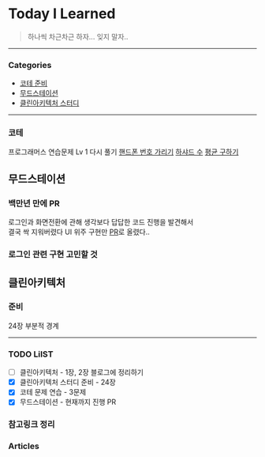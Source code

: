 # Today I Learned
> 하나씩 차근차근 하자... 잊지 말자..

---

### Categories
- [코테 준비](#코테)
- [무드스테이션](#무드스테이션)
- [클린아키텍처 스터디](#클린아키텍처)

---

### 코테
프로그래머스 연습문제 Lv 1 다시 풀기
[핸드폰 번호 가리기](https://github.com/keeplo/swift-algorithm-practice/commit/6752ef484a6f8d321c1afc41d2869d2e4f13ff17)
[하샤드 수](https://github.com/keeplo/swift-algorithm-practice/commit/746eba113cdc3edd61be40b97b379fdfcd327950)
[평균 구하기](https://github.com/keeplo/swift-algorithm-practice/commit/38c6577d7c057b33d7d5c248aec528cbb9bf15cc)

## 무드스테이션
### 백만년 만에 PR
로그인과 화면전환에 관해 생각보다 답답한 코드 진행을 발견해서     
결국 싹 지워버렸다 UI 위주 구현만 [PR](https://github.com/MoodStation/MoodStation_iOS/pull/18)로 올렸다..  

### 로그인 관련 구현 고민할 것

## 클린아키텍처
### 준비
24장 부분적 경계

---

### TODO LiIST
- [ ] 클린아키텍처 - 1장, 2장 블로그에 정리하기
- [x] 클린아키텍처 스터디 준비 - 24장
- [x] 코테 문제 연습 - 3문제
- [x] 무드스테이션 - 현재까지 진행 PR

### 참고링크 정리


### Articles